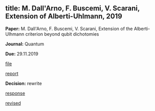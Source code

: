 
title: M. Dall'Arno, F. Buscemi, V. Scarani, Extension of Alberti-Uhlmann, 2019
---

**Paper:** M. Dall'Arno, F. Buscemi, V. Scarani, Extension of the Alberti-Ulhmann criterion beyond qubit dichotomies

**Journal:** Quantum

**Due:** 29.11.2019

[file](dallarno2019/file.pdf)

[report](dallarno2019/report.pdf)

**Decision:** rewrite

[response](dallarno2019/response-letter.pdf)

[revised](dallarno2019/revised.pdf)

